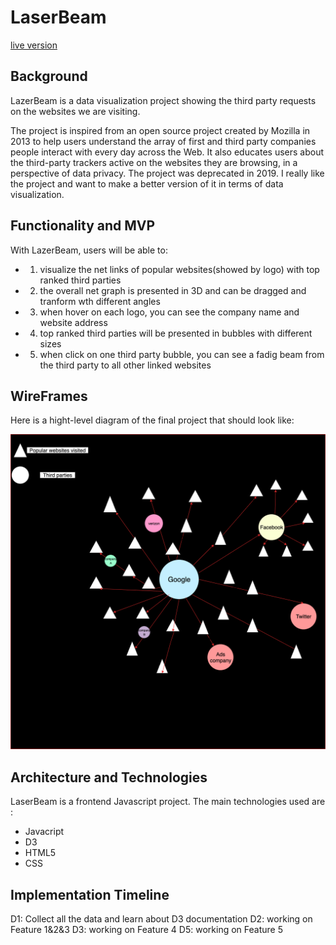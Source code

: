 # LaserBeam


[live version](https://ladydragonforever.github.io/LaserBeam/page.html)


## Background

LazerBeam is a data visualization project showing the third party requests on the websites we are visiting.

The project is inspired from an open source project created by Mozilla in 2013 to help users understand the array of first and third party companies people interact with every day across the Web. It also educates users about the third-party trackers active on the websites they are browsing, in a perspective of data privacy. The project was deprecated in 2019. I really like the project and want to make a better version of it in terms of data visualization.

## Functionality and MVP

With LazerBeam, users will be able to:
 * 1. visualize the net links of popular websites(showed by logo) with top ranked third parties
 * 2. the overall net graph is presented in 3D and can be dragged and tranform wth different angles
 * 3. when hover on each logo, you can see the company name and website address
 * 4. top ranked third parties will be presented in bubbles with different sizes
 * 5. when click on one third party bubble, you can see a fadig beam from the third party to all other linked websites
 
 
## WireFrames
  
  Here is a hight-level diagram of the final project that should look like:
  
  ![alt text](https://github.com/ladydragonforever/LaserBeam/blob/master/LazerBeam.png)
  
## Architecture and Technologies
 LaserBeam is a frontend Javascript project. The main technologies used are :
  * Javacript
  * D3
  * HTML5
  * CSS
  
## Implementation Timeline

  D1: Collect all the data and learn about D3 documentation
  D2: working on Feature 1&2&3
  D3: working on Feature 4
  D5: working on Feature 5
